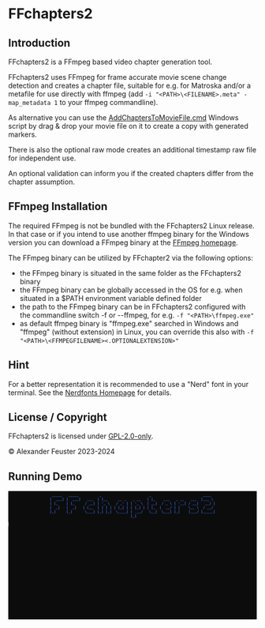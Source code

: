 # FFchapters2

## Introduction
FFchapters2 is a FFmpeg based video chapter generation tool.

FFchapters2 uses FFmpeg for frame accurate movie scene change detection and creates a chapter file, suitable for e.g. for Matroska
and/or a metafile for use directly with ffmpeg (add ```-i "<PATH>\<FILENAME>.meta" -map_metadata 1``` to your ffmpeg commandline).

As alternative you can use the [AddChaptersToMovieFile.cmd](./AddChaptersToMovieFile.cmd) Windows script by drag & drop your movie file on it to create a copy with generated markers.

There is also the optional raw mode creates an additional timestamp raw file for independent use.

An optional validation can inform you if the created chapters differ from the chapter assumption.

## FFmpeg Installation
The required FFmpeg is not be bundled with the FFchapters2 Linux release.
In that case or if you intend to use another ffmpeg binary for the Windows version you can download a FFmpeg binary
at the [FFmpeg homepage](https://ffmpeg.org/download.html).

The FFmpeg binary can be utilized by FFchapter2 via the following options:
- the FFmpeg binary is situated in the same folder as the FFchapters2 binary
- the FFmpeg binary can be globally accessed in the OS for e.g. when situated in a $PATH environment variable defined folder
- the path to the FFmpeg binary can be in FFchapters2 configured with the commandline switch -f or --ffmpeg, for e.g. ```-f "<PATH>\ffmpeg.exe"```
- as default ffmpeg binary is "ffmpeg.exe" searched in Windows and "ffmpeg" (without extension) in Linux, you can override this also with ```-f "<PATH>\<FFMPEGFILENAME><.OPTIONALEXTENSION>"```

## Hint
For a better representation it is recommended to use a "Nerd" font in your terminal. See the [Nerdfonts Homepage](https://www.nerdfonts.com/) for details.

## License / Copyright
FFchapters2 is licensed under [GPL-2.0-only](./LICENSE).

© Alexander Feuster 2023-2024

## Running Demo
![Running Demo](./Running.gif)
